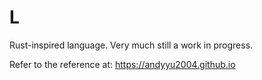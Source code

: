 # L

Rust-inspired language. Very much still a work in progress.

Refer to the reference at: https://andyyu2004.github.io
